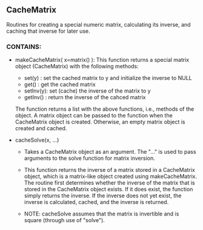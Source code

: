 ## CacheMatrix

Routines for creating a special numeric matrix, calculating its inverse, and caching that inverse for later use.

### CONTAINS:
 - makeCacheMatrix( x=matrix() ): This function returns a special matrix object (CacheMatrix) with the following methods:
   - set(y)   : set the cached matrix to y and initialize the inverse to NULL
   - get()    : get the cached matrix
   - setInv(y): set (cache) the inverse of the matrix to y 
   - getInv() : return the inverse of the cahced matrix 

   The function returns a list with the above functions, i.e., methods of the object. A matrix object can be passed to the function when the CacheMatrix object is created.  Otherwise, an empty matrix object is created and cached. 

 - cacheSolve(x, ...)
   - Takes a CacheMatrix object as an argument. The "..." is used to pass arguments to the solve function for matrix inversion.

   - This function returns the inverse of a matrix stored in a CacheMatrix object, which is a matrix-like object created using makeCacheMatrix. The routine first determines whether the inverse of the matrix that is stored in the CacheMatrix object  exists. If it does exist, the function simply returns the inverse.  If the inverse does not yet exist, the inverse is  calculated, cached, and the inverse is returned.  

   - NOTE: cacheSolve assumes that the matrix is invertible and is square (through use of "solve").
